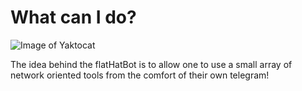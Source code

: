 # What can I do?
![Image of Yaktocat](https://media.discordapp.net/attachments/665150642700156951/763855369645850625/sombrero-02.png)

The idea behind the flatHatBot is to allow one to use a small array of network oriented tools from the comfort of their own telegram!

